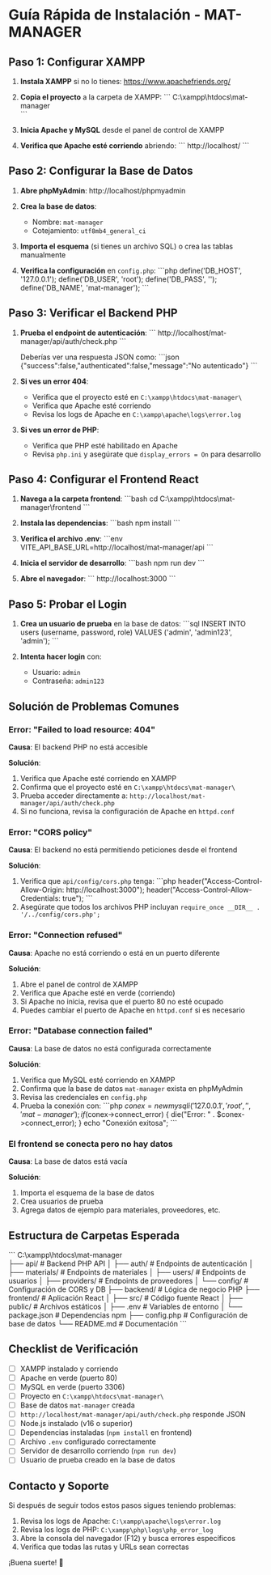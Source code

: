 # Guía Rápida de Instalación - MAT-MANAGER

## Paso 1: Configurar XAMPP

1. **Instala XAMPP** si no lo tienes: https://www.apachefriends.org/

2. **Copia el proyecto** a la carpeta de XAMPP:
   \`\`\`
   C:\xampp\htdocs\mat-manager\
   \`\`\`

3. **Inicia Apache y MySQL** desde el panel de control de XAMPP

4. **Verifica que Apache esté corriendo** abriendo:
   \`\`\`
   http://localhost/
   \`\`\`

## Paso 2: Configurar la Base de Datos

1. **Abre phpMyAdmin**: http://localhost/phpmyadmin

2. **Crea la base de datos**:
   - Nombre: `mat-manager`
   - Cotejamiento: `utf8mb4_general_ci`

3. **Importa el esquema** (si tienes un archivo SQL) o crea las tablas manualmente

4. **Verifica la configuración** en `config.php`:
   \`\`\`php
   define('DB_HOST', '127.0.0.1');
   define('DB_USER', 'root');
   define('DB_PASS', '');
   define('DB_NAME', 'mat-manager');
   \`\`\`

## Paso 3: Verificar el Backend PHP

1. **Prueba el endpoint de autenticación**:
   \`\`\`
   http://localhost/mat-manager/api/auth/check.php
   \`\`\`
   
   Deberías ver una respuesta JSON como:
   \`\`\`json
   {"success":false,"authenticated":false,"message":"No autenticado"}
   \`\`\`

2. **Si ves un error 404**:
   - Verifica que el proyecto esté en `C:\xampp\htdocs\mat-manager\`
   - Verifica que Apache esté corriendo
   - Revisa los logs de Apache en `C:\xampp\apache\logs\error.log`

3. **Si ves un error de PHP**:
   - Verifica que PHP esté habilitado en Apache
   - Revisa `php.ini` y asegúrate que `display_errors = On` para desarrollo

## Paso 4: Configurar el Frontend React

1. **Navega a la carpeta frontend**:
   \`\`\`bash
   cd C:\xampp\htdocs\mat-manager\frontend
   \`\`\`

2. **Instala las dependencias**:
   \`\`\`bash
   npm install
   \`\`\`

3. **Verifica el archivo .env**:
   \`\`\`env
   VITE_API_BASE_URL=http://localhost/mat-manager/api
   \`\`\`

4. **Inicia el servidor de desarrollo**:
   \`\`\`bash
   npm run dev
   \`\`\`

5. **Abre el navegador**:
   \`\`\`
   http://localhost:3000
   \`\`\`

## Paso 5: Probar el Login

1. **Crea un usuario de prueba** en la base de datos:
   \`\`\`sql
   INSERT INTO users (username, password, role) 
   VALUES ('admin', 'admin123', 'admin');
   \`\`\`

2. **Intenta hacer login** con:
   - Usuario: `admin`
   - Contraseña: `admin123`

## Solución de Problemas Comunes

### Error: "Failed to load resource: 404"

**Causa**: El backend PHP no está accesible

**Solución**:
1. Verifica que Apache esté corriendo en XAMPP
2. Confirma que el proyecto esté en `C:\xampp\htdocs\mat-manager\`
3. Prueba acceder directamente a: `http://localhost/mat-manager/api/auth/check.php`
4. Si no funciona, revisa la configuración de Apache en `httpd.conf`

### Error: "CORS policy"

**Causa**: El backend no está permitiendo peticiones desde el frontend

**Solución**:
1. Verifica que `api/config/cors.php` tenga:
   \`\`\`php
   header("Access-Control-Allow-Origin: http://localhost:3000");
   header("Access-Control-Allow-Credentials: true");
   \`\`\`
2. Asegúrate que todos los archivos PHP incluyan `require_once __DIR__ . '/../config/cors.php';`

### Error: "Connection refused"

**Causa**: Apache no está corriendo o está en un puerto diferente

**Solución**:
1. Abre el panel de control de XAMPP
2. Verifica que Apache esté en verde (corriendo)
3. Si Apache no inicia, revisa que el puerto 80 no esté ocupado
4. Puedes cambiar el puerto de Apache en `httpd.conf` si es necesario

### Error: "Database connection failed"

**Causa**: La base de datos no está configurada correctamente

**Solución**:
1. Verifica que MySQL esté corriendo en XAMPP
2. Confirma que la base de datos `mat-manager` exista en phpMyAdmin
3. Revisa las credenciales en `config.php`
4. Prueba la conexión con:
   \`\`\`php
   $conex = new mysqli('127.0.0.1', 'root', '', 'mat-manager');
   if ($conex->connect_error) {
       die("Error: " . $conex->connect_error);
   }
   echo "Conexión exitosa";
   \`\`\`

### El frontend se conecta pero no hay datos

**Causa**: La base de datos está vacía

**Solución**:
1. Importa el esquema de la base de datos
2. Crea usuarios de prueba
3. Agrega datos de ejemplo para materiales, proveedores, etc.

## Estructura de Carpetas Esperada

\`\`\`
C:\xampp\htdocs\mat-manager\
├── api/                    # Backend PHP API
│   ├── auth/              # Endpoints de autenticación
│   ├── materials/         # Endpoints de materiales
│   ├── users/             # Endpoints de usuarios
│   ├── providers/         # Endpoints de proveedores
│   └── config/            # Configuración de CORS y DB
├── backend/               # Lógica de negocio PHP
├── frontend/              # Aplicación React
│   ├── src/              # Código fuente React
│   ├── public/           # Archivos estáticos
│   ├── .env              # Variables de entorno
│   └── package.json      # Dependencias npm
├── config.php            # Configuración de base de datos
└── README.md             # Documentación
\`\`\`

## Checklist de Verificación

- [ ] XAMPP instalado y corriendo
- [ ] Apache en verde (puerto 80)
- [ ] MySQL en verde (puerto 3306)
- [ ] Proyecto en `C:\xampp\htdocs\mat-manager\`
- [ ] Base de datos `mat-manager` creada
- [ ] `http://localhost/mat-manager/api/auth/check.php` responde JSON
- [ ] Node.js instalado (v16 o superior)
- [ ] Dependencias instaladas (`npm install` en frontend)
- [ ] Archivo `.env` configurado correctamente
- [ ] Servidor de desarrollo corriendo (`npm run dev`)
- [ ] Usuario de prueba creado en la base de datos

## Contacto y Soporte

Si después de seguir todos estos pasos sigues teniendo problemas:

1. Revisa los logs de Apache: `C:\xampp\apache\logs\error.log`
2. Revisa los logs de PHP: `C:\xampp\php\logs\php_error_log`
3. Abre la consola del navegador (F12) y busca errores específicos
4. Verifica que todas las rutas y URLs sean correctas

¡Buena suerte! 🚀
